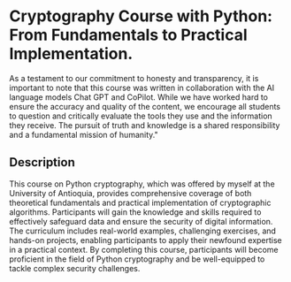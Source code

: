 # Cryptography Course with Python: From Fundamentals to Practical Implementation.

As a testament to our commitment to honesty and transparency, it is important to note that this course was written in collaboration with the AI language models Chat GPT and CoPilot. While we have worked hard to ensure the accuracy and quality of the content, we encourage all students to question and critically evaluate the tools they use and the information they receive. The pursuit of truth and knowledge is a shared responsibility and a fundamental mission of humanity."

## Description

This course on Python cryptography, which was offered by myself at the University of Antioquia, provides comprehensive coverage of both theoretical fundamentals and practical implementation of cryptographic algorithms. Participants will gain the knowledge and skills required to effectively safeguard data and ensure the security of digital information. The curriculum includes real-world examples, challenging exercises, and hands-on projects, enabling participants to apply their newfound expertise in a practical context. By completing this course, participants will become proficient in the field of Python cryptography and be well-equipped to tackle complex security challenges.
